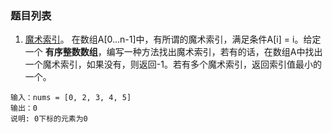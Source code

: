 ### 题目列表

1. [魔术索引](https://leetcode-cn.com/problems/magic-index-lcci/)。 在数组A[0...n-1]中，有所谓的魔术索引，满足条件A[i] = i。给定一个 **有序整数数组**，编写一种方法找出魔术索引，若有的话，在数组A中找出一个魔术索引，如果没有，则返回-1。若有多个魔术索引，返回索引值最小的一个。

```
输入：nums = [0, 2, 3, 4, 5]
输出：0
说明: 0下标的元素为0
```